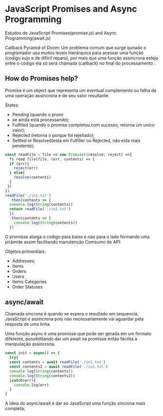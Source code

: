 # JavaScript Promises and Async Programming

Estudos de JavaScript Promises(promise.js) and Async Programming(await.js)


Callback Pyramid of Doom: Um problema comum que surge qunado o programador usa muitos leveis hierárquica para acessar uma função (codigo sujo e de difícil reparo), por mais que uma função  assíncrona  esteja entre o código ela só será  chamada (callback) no final do processamento .


## How do Promises help?

Promise é um object que representa um eventual complemento ou falha de uma operação  assíncrona  e de seu valor resultante.

States:

- Pending (quando o promi
- se ainda está processando);
- Fulfilled (quando o promise completou com sucesso, retorna um unico valor);
- Rejected (retorna o porque foi rejeitado);
- Settled or Resolved(esta em Fulfiller ou Rejected, não esta mais pendente);

```JavaScript 
const readFile = file => new Promise((resolve, reject) =>{
  fs read file(file, (err, contents) => {
  if (err){
    reject(err)
  } else{
    resolve(contents)
  }
 })
})
readFile('./in1.txt')
  .then(contents => {
  console.log(String(contents))
  return readFile('./in2.txt')
  })
  .then(contents => {
    console.log(String(contents))
  })
```
O promisse alarga o codigo para baixo e nao para o lado formando uma pirâmide assim facilitando manutenção 
Comsumo de API:

Objetos primordiais:
- Addresses;
- Items 
- Orders 
- Users 
- Items Categories 
- Order Statuses


## async/await

Chamada sincrona é quando se espera o resultado em sequencia, JavaScript  é assíncrona  pois não  necessariamente vai aguardar pela resposta de uma linha.

Uma função  async é uma promisse que pode ser gerada em um formato diferente, possibilitando  dar um await na promisse então  facilita a manipulação  assíncrona.
```JavaScript 
const init = async() => {
  try{
  const contents = await readFile('./in1.txt')
  const contents2 = await readFile('./in2.txt')
  console.log(String(contents))
  console.log(String(contents2))
  }catch(err){
    console.log(err)
  }
}  
```

A ideia do async/await é dar ao JavaScript uma função sincrona mais completa;






















